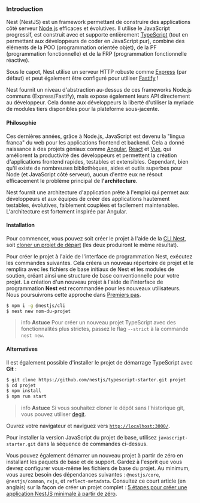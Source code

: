### Introduction

Nest (NestJS) est un framework permettant de construire des applications côté serveur [Node.js](https://nodejs.org/) efficaces et évolutives. Il utilise le JavaScript progressif, est construit avec et supporte entièrement [TypeScript](http://www.typescriptlang.org/) (tout en permettant aux développeurs de coder en JavaScript pur), combine des éléments de la POO (programmation orientée objet), de la PF (programmation fonctionnelle) et de la FRP (programmation fonctionnelle réactive).

Sous le capot, Nest utilise un serveur HTTP robuste comme [Express](https://expressjs.com/) (par défaut) et peut également être configuré pour utiliser [Fastify](https://github.com/fastify/fastify) !

Nest fournit un niveau d'abstraction au-dessus de ces frameworks Node.js communs (Express/Fastify), mais expose également leurs API directement au développeur. Cela donne aux développeurs la liberté d'utiliser la myriade de modules tiers disponibles pour la plateforme sous-jacente.

#### Philosophie

Ces dernières années, grâce à Node.js, JavaScript est devenu la "lingua franca" du web pour les applications frontend et backend. Cela a donné naissance à des projets géniaux comme [Angular](https://angular.dev/), [React](https://github.com/facebook/react) et [Vue](https://github.com/vuejs/vue), qui améliorent la productivité des développeurs et permettent la création d'applications frontend rapides, testables et extensibles. Cependant, bien qu'il existe de nombreuses bibliothèques, aides et outils superbes pour Node (et JavaScript côté serveur), aucun d'entre eux ne résout efficacement le problème principal de **l'architecture**.

Nest fournit une architecture d'application prête à l'emploi qui permet aux développeurs et aux équipes de créer des applications hautement testables, évolutives, faiblement couplées et facilement maintenables. L'architecture est fortement inspirée par Angular.

#### Installation

Pour commencer, vous pouvez soit créer le projet à l'aide de la [CLI Nest](/cli/overview), soit [cloner un projet de départ](#alternatives) (les deux produiront le même résultat).

Pour créer le projet à l'aide de l'interface de programmation Nest, exécutez les commandes suivantes. Cela créera un nouveau répertoire de projet et le remplira avec les fichiers de base initiaux de Nest et les modules de soutien, créant ainsi une structure de base conventionnelle pour votre projet. La création d'un nouveau projet à l'aide de l'interface de programmation **Nest** est recommandée pour les nouveaux utilisateurs. Nous poursuivrons cette approche dans [Premiers pas](first-steps).

```bash
$ npm i -g @nestjs/cli
$ nest new nom-du-projet
```

> info **Astuce** Pour créer un nouveau projet TypeScript avec des fonctionnalités plus strictes, passez le flag `--strict` à la commande `nest new`.

#### Alternatives

Il est également possible d'installer le projet de démarrage TypeScript avec **Git** :

```bash
$ git clone https://github.com/nestjs/typescript-starter.git projet
$ cd projet
$ npm install
$ npm run start
```

> info **Astuce** Si vous souhaitez cloner le dépôt sans l'historique git, vous pouvez utiliser [degit](https://github.com/Rich-Harris/degit).

Ouvrez votre navigateur et naviguez vers [`http://localhost:3000/`](http://localhost:3000/).

Pour installer la version JavaScript du projet de base, utilisez `javascript-starter.git` dans la séquence de commandes ci-dessus.

Vous pouvez également démarrer un nouveau projet à partir de zéro en installant les paquets de base et de support. Gardez à l'esprit que vous devrez configurer vous-même les fichiers de base du projet. Au minimum, vous aurez besoin des dépendances suivantes : `@nestjs/core`, `@nestjs/common`, `rxjs`, et `reflect-metadata`. Consultez ce court article (en anglais) sur la façon de créer un projet complet : [5 étapes pour créer une application NestJS minimale à partir de zéro](https://dev.to/micalevisk/5-steps-to-create-a-bare-minimum-nestjs-app-from-scratch-5c3b).
